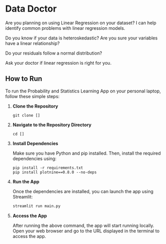 # Data Doctor

Are you planning on using Linear Regression on your dataset? 
I can help identify common problems with linear regression models.


Do you know if your data is heteroskedastic? Are you sure your variables have a linear relationship? 

Do your residuals follow a normal distribution?

Ask your doctor if linear regression is right for you.



## How to Run

To run the Probability and Statistics Learning App on your personal laptop, follow these simple steps:

1. **Clone the Repository**

   ```
   git clone []
   ```

2. **Navigate to the Repository Directory**

   ```
   cd []
   ```

3. **Install Dependencies**

   Make sure you have Python and pip installed. Then, install the required dependencies using:

   ```
   pip install -r requirements.txt
   pip install plotnine==0.8.0 --no-deps
   ```

4. **Run the App**

   Once the dependencies are installed, you can launch the app using Streamlit:

   ```bash
   streamlit run main.py
   ```

5. **Access the App**

   After running the above command, the app will start running locally. Open your web browser and go to the URL displayed in the terminal to access the app.
